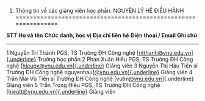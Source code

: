 1. Thông tin về các giảng viên học phần: NGUYÊN LÝ HỆ ĐIỀU HÀNH
===============================================================

  **STT**   **Họ và tên**      **Chức danh, học vị**   **Địa chỉ liên hệ**   **Điện thoại / Email**                                           **Ghi chú**
  --------- ------------------ ----------------------- --------------------- ---------------------------------------------------------------- -----------------
  1         Nguyễn Trí Thành   PGS, TS                 Trường ĐH Công nghệ   [[ntthanh\@vnu.edu.vn]{.underline}](mailto:ntthanh@vnu.edu.vn)   Trưởng học phần
  2         Phan Xuân Hiếu     PGS, TS                 Trường ĐH Công nghệ   [[hieupx\@vnu.edu.vn]{.underline}](mailto:hieupx@vnu.edu.vn)     Giảng viên
  3         Nguyễn Thị Hậu     Tiến sĩ                 Trường ĐH Công nghệ   nguyenhau[[\@vnu.edu.vn]{.underline}](mailto:haunt@vnu.edu.vn)   Giảng viên
  4         Trần Mai Vũ        Tiến sĩ                 Trường ĐH Công nghệ   [vutm[\@vnu.edu.vn](mailto:trongld@vnu.edu.vn)]{.underline}      Giảng viên
  5         Trần Trọng Hiếu    PGS, TS                 Trường ĐH Công nghệ   [[hieutt\@vnu.edu.vn]{.underline}](mailto:hieutt@vnu.edu.vn)     Giảng viên

